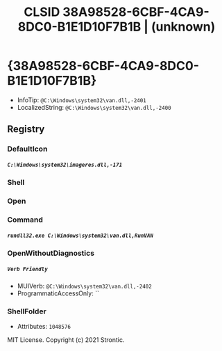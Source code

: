 ﻿---
title: "CLSID 38A98528-6CBF-4CA9-8DC0-B1E1D10F7B1B | (unknown)"
excerpt: What is COM-Object CLSID 38A98528-6CBF-4CA9-8DC0-B1E1D10F7B1B?
---

# {38A98528-6CBF-4CA9-8DC0-B1E1D10F7B1B}

* InfoTip: `@C:\Windows\system32\van.dll,-2401`
* LocalizedString: `@C:\Windows\system32\van.dll,-2400`

## Registry


### DefaultIcon

##### `C:\Windows\system32\imageres.dll,-171`

### Shell


### Open


### Command

##### `rundll32.exe C:\Windows\system32\van.dll,RunVAN`

### OpenWithoutDiagnostics

##### `Verb Friendly`
* MUIVerb: `@C:\Windows\system32\van.dll,-2402`
* ProgrammaticAccessOnly: ``

### ShellFolder

* Attributes: `1048576`

MIT License. Copyright (c) 2021 Strontic.


